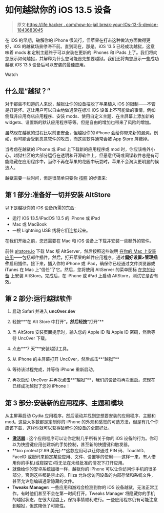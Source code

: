 # 如何越狱你的 iOS 13.5 设备

> 原文:[https://life hacker . com/how-to-jail break-your-IOs-13-5-device-1843683045](https://lifehacker.com/how-to-jailbreak-your-ios-13-5-device-1843683045)

在 iOS 的早期，破解你的 iPhone 很流行，但苹果在打击这种做法方面做得更好，iOS 的越狱场景停滞不前。直到现在，那是。iOS 13.5 已经成功越狱，这意味着 mods 和定制主题终于可以安装在更新的 iPhones 和 iPads 上了。我们将向您展示如何越狱，并解释为什么您可能首先想要越狱。我们还将向您展示一些成功越狱 iOS 13.5 设备后可以安装的最佳应用。

Watch

## 什么是“越狱？”

对于那些不知道的人来说，越狱让你的设备摆脱了苹果植入 iOS 的限制——不管是好是坏。这让用户可以自由地做通常在标准 iOS 设备上不可能做的事情，例如侧载非应用商店应用程序、安装 mods、使用自定义主题、在主屏幕上添加新的 widgets、设置新的默认应用程序等等。但是自由的增加也带来了风险的增加。

虽然现在越狱的过程比以前更安全，但越狱你的 iPhone 会给你带来新的漏洞。例如，你可能会受到恶意软件的攻击，而这些软件通常会被 App Store 屏蔽掉。

当考虑在越狱的 iPhone 或 iPad 上下载新的应用程序或 mod 时，你应该格外小心。越狱社区的大部分运行在透明和开源软件上，但恶意代码或间谍软件总是有可能隐藏在应用程序中，当你不再在苹果的花园中玩耍时，苹果不会淘汰更明显的候选人。

越狱需要一些时间，但是很简单只要你 [按照](https://9to5mac.com/2020/05/25/how-to-jailbreak-ios-13-5-using-unc0ver-on-macos-video/) 的步骤来:

## 第 1 部分:准备好一切并安装 AltStore

以下是越狱你的 iOS 设备所需的东西:

*   运行 iOS 13.5/iPadOS 13.5 的 iPhone 或 iPad
*   Mac 或 MacBook
*   一根 Lightning USB 线将它们连接起来。

在我们开始之前，您还需要在 Mac 和 iOS 设备上下载并安装一些额外的软件。

前往 [altstore.io](https://altstore.io/) 下载 Mac 版 AltServer，然后按照这些说明 [在你的 Mac 上安装应用](https://altstore.io/faq/)——包括邮件插件。然后，打开苹果的邮件应用程序，通过**偏好设置>管理插件**启用插件。接下来，插入你的 iPhone 或 iPad，确保你已经通过文件浏览器或 iTunes 在 Mac 上“信任”了它。然后，您将使用 AltServer 的菜单图标 [在您的设备](https://altstore.io/faq/) 上安装 AltStore。完成后，在 iPhone 或 iPad 上启动 AltStore，测试它是否有效。

## 第 2 部分:运行越狱软件

1.  启动 Safari 并进入 **unc0ver.dev**

2.  轻按**“在 Alt Store 中打开”**，然后轻按**“打开”**
3.  当 AltStore 安装页面提示时，输入您的 Apple ID 和 Apple ID 密码，然后等待 Unc0ver 下载。
4.  点击**“7 天”**安装越狱工具。
5.  从 iPhone 的主屏幕打开 Unc0ver，然后点击**“越狱”**
6.  等待该过程完成，并等待 iPhone 重新启动。
7.  再次启动 Unc0ver 并再次点击**“越狱”**，我们的设备将再次重启。您现在已经成功越狱了您的 iPhone！

## 第 3 部分:安装新的应用程序、主题和模块

从主屏幕启动 Cydia 应用程序，然后滚动并找到您想要安装的应用程序、主题和 mod。这些大多数都是定制你的 iPhone 的外观和感觉的可选方法，但是有几个你应该下载，这样你就可以获得破解你的设备的全部好处。

*   [**激活器**](https://rpetri.ch/cydia/activator/beta/) **:** 这个应用程序可以让你定制几乎所有关于你的 iOS 设备的行为。你可以为快捷键应用创建新的手势控制，甚至新的快捷键和触发器。
*   **bio protect(2.99 美元):**这款应用可以让你通过 PIN 码、TouchID、FaceID 或密码来锁定某些应用、文件、设置等的使用——这样一来，有人借用你的手机(或窥探它)将无法在未经批准的情况下打开应用。
*   就像给你的安卓系统加根一样，越狱你的 iPhone 可以让你访问你手机的很多部分，否则这些都是禁止的。Filza 允许您访问设备的内部存储和系统文件，甚至允许您编辑通常隐藏的文件。
*   **Tweaks Manager:** 一些应用和游戏会检测到你的 iOS 设备越狱，无法正常工作。有时他们甚至不会在第一时间打开。Tweaks Manager 将隐藏你的手机的越狱状态，在很大程度上，保持事情顺利进行。一些应用程序仍有可能注意到越狱，但这降低了可能性。